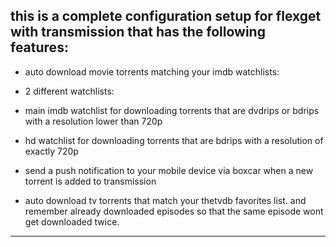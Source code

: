 this is a complete configuration setup for flexget with transmission that has the following features:
----
- auto download movie torrents matching your imdb watchlists:

 - 2 different watchlists: 
  - main imdb watchlist for downloading torrents that are dvdrips or bdrips with a resolution lower than 720p
  - hd watchlist for downloading torrents that are bdrips with a resolution of exactly 720p

- send a push notification to your mobile device via boxcar when a new torrent is added to transmission

- auto download tv torrents that match your thetvdb favorites list. and remember already downloaded episodes so that the same episode wont get downloaded twice.


----